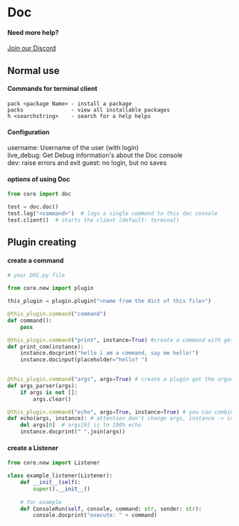 # Doc

#### Need more help?
[Join our Discord](https://www.discord.com/invite/KApyCPDpDx)

## Normal use

#### Commands for terminal client

`````text
pack <package Name> - install a package
packs               - view all installable packages
h <searchstring>    - search for a help helps 
`````


#### Configuration

username:    Username of the user (with login) <br>
live_debug:  Get Debug information's about the Doc console <br>
dev: raise errors and exit
guest: no login, but no saves

#### options of using Doc

`````python
from core import doc

test = doc.doc()
test.log("<command>")  # logs a single command to this doc console
test.client()  # starts the client (default: terminal)
`````

## Plugin creating

#### create a command

```python
# your DOC.py file

from core.new import plugin

this_plugin = plugin.plugin("<name from the dict of this file>")

@this_plugin.command("command")
def command():
    pass

@this_plugin.command("print", instance=True) #create a command with get input and print something out
def print_com(instance):
    instance.docprint("hello i am a command, say me hello!")
    instance.docinput(placeholder="hello? ")
    

@this_plugin.command("args", args=True) # create a plugin get the arguments
def args_parser(args):
    if args is not []:
        args.clear()

@this_plugin.command("echo", args=True, instance=True) # you can combine this 
def echo(args, instance): # attention don't change args, instance -> instance, args
    del args[0]  # args[0] is to 100% echo
    instance.docprint(" ".join(args))
```

#### create a Listener
````python
from core.new import Listener

class example_listener(Listener):
    def __init__(self):
        super().__init__()
    
    # for example
    def ConsoleRun(self, console, command: str, sender: str):
        console.docprint("execute: " + command)
````
